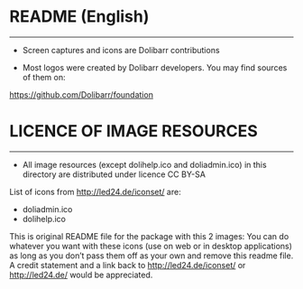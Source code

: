 # README (English)
--------------------------------


* Screen captures and icons are Dolibarr contributions


* Most logos were created by Dolibarr developers. You may find sources of them on:

https://github.com/Dolibarr/foundation



# LICENCE OF IMAGE RESOURCES
--------------------------------

* All image resources (except dolihelp.ico and doliadmin.ico) in this directory are distributed under licence CC BY-SA

List of icons from http://led24.de/iconset/ are:
- doliadmin.ico
- dolihelp.ico

This is original README file for the package with this 2 images:
You can do whatever you want with these icons (use on web or in desktop applications) as long as you don’t pass them off as your own and remove this readme file. A credit statement and a link back to
http://led24.de/iconset/ or http://led24.de/ would be appreciated.
